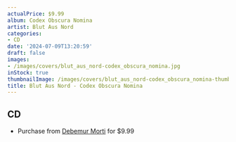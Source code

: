 ```yaml
---
actualPrice: $9.99
album: Codex Obscura Nomina
artist: Blut Aus Nord
categories:
- CD
date: '2024-07-09T13:20:59'
draft: false
images:
- /images/covers/blut_aus_nord-codex_obscura_nomina.jpg
inStock: true
thumbnailImage: /images/covers/blut_aus_nord-codex_obscura_nomina-thumb.jpg
title: Blut Aus Nord - Codex Obscura Nomina
---
```


## CD
* Purchase from [Debemur Morti](https://debemurmorti.aisamerch.com/item/74797) for $9.99
